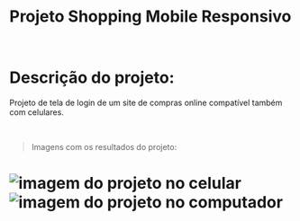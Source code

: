 # Projeto Shopping Mobile Responsivo
<br>
<h1>Descrição do projeto:</h1>

<p>Projeto de tela de login de um site de compras online compatível também com celulares.</p>

<br>

>Imagens com os resultados do projeto:

<h1 align="left">
    <img src="" alt="imagem do projeto no celular" display="inline">
    <img src="" alt="imagem do projeto no computador" display="inline">
</h1>